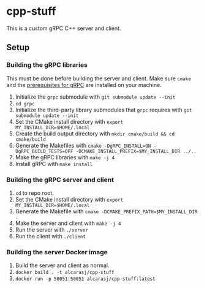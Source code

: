 # cpp-stuff
This is a custom gRPC C++ server and client.

## Setup
### Building the gRPC libraries
This must be done before building the server and client. Make sure `cmake` and the [prerequisites for gRPC](https://github.com/grpc/grpc/blob/master/BUILDING.md#pre-requisites) are installed on your machine.
1. Initialize the `grpc` submodule with `git submodule update --init`
2. `cd grpc`
3. Initialize the third-party library submodules that `grpc` requires with `git submodule update --init`
4. Set the CMake install directory with `export MY_INSTALL_DIR=$HOME/.local`
5. Create the build output directory with `mkdir cmake/build && cd cmake/build`
6. Generate the Makefiles with `cmake -DgRPC_INSTALL=ON -DgRPC_BUILD_TESTS=OFF -DCMAKE_INSTALL_PREFIX=$MY_INSTALL_DIR ../..`
7. Make the gRPC libraries with `make -j 4`
8. Install gRPC with `make install`
### Building the gRPC server and client
1. `cd` to repo root.
2. Set the CMake install directory with `export MY_INSTALL_DIR=$HOME/.local`
3. Generate the Makefile with `cmake -DCMAKE_PREFIX_PATH=$MY_INSTALL_DIR .`
4. Make the server and client with `make -j 4`
5. Run the server with `./server`
6. Run the client with `./client`
### Building the server Docker image
1. Build the server and client as normal.
2. `docker build . -t alcarasj/cpp-stuff`
3. `docker run -p 50051:50051 alcarasj/cpp-stuff:latest`